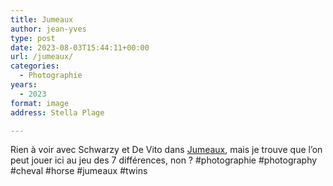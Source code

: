 ```yaml
---
title: Jumeaux
author: jean-yves
type: post
date: 2023-08-03T15:44:11+00:00
url: /jumeaux/
categories:
  - Photographie
years:
  - 2023
format: image
address: Stella Plage

---
```

Rien à voir avec Schwarzy et De Vito dans [Jumeaux](https://www.themoviedb.org/movie/9493-twins), mais je trouve que l’on peut jouer ici au jeu des 7 différences, non ? #photographie #photography #cheval #horse #jumeaux #twins
